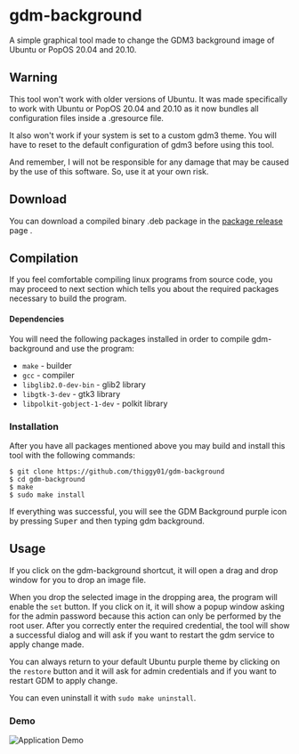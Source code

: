 # gdm-background
A simple graphical tool made to change the GDM3 background image of Ubuntu or PopOS 20.04 and 20.10.

## Warning
This tool won't work with older versions of Ubuntu. It was made specifically to work with Ubuntu or
PopOS 20.04 and 20.10 as it now bundles all configuration files inside a .gresource file.

It also won't work if your system is set to a custom gdm3 theme. You will have to reset to the default
configuration of gdm3 before using this tool.

And remember, I will not be responsible for any damage that may be caused by the use of this software.
So, use it at your own risk.

## Download

You can download a compiled binary .deb  package in the [package release](https://github.com/thiggy01/gdm-background/releases) page .

## Compilation

If you feel comfortable compiling linux programs from source code, you may proceed to next
section which tells you about the required packages necessary to build the program.

#### Dependencies
You will need the following packages installed in order to compile gdm-background and use the program:

* `make` - builder
* `gcc` - compiler
* `libglib2.0-dev-bin` - glib2 library
* `libgtk-3-dev` - gtk3 library
* `libpolkit-gobject-1-dev` - polkit library

### Installation
After you have all packages mentioned above you may build and install this tool with the following
commands:
```
$ git clone https://github.com/thiggy01/gdm-background
$ cd gdm-background
$ make
$ sudo make install
```
If everything was successful, you will see the GDM Background purple icon by pressing <kbd>Super</kbd>
and then typing gdm background.

## Usage
If you click on the gdm-background shortcut, it will open a drag and drop window for you to drop an
image file.

When you drop the selected image in the dropping area, the program will enable the `set` button.
If you click on it, it will show a popup window asking for the admin password because this action can
only be performed by the root user. After you correctly enter the required credential, the tool
will show a successful dialog and will ask if you want to restart the gdm service to apply change made.

You can always return to your default Ubuntu purple theme by clicking on the `restore` button and
it will ask for admin credentials and if you want to restart GDM to apply change.

You can even uninstall it with `sudo make uninstall`.

### Demo
![Application Demo](https://i.imgur.com/3L0Jmff.gif)
